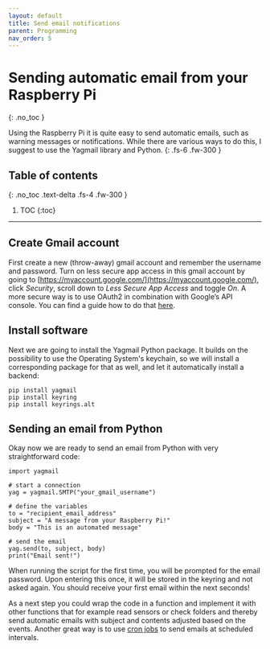 ```yaml
---
layout: default
title: Send email notifications
parent: Programming
nav_order: 5
---
```


# Sending automatic email from your Raspberry Pi
{: .no_toc }

Using the Raspberry Pi it is quite easy to send automatic emails, such as warning messages or notifications. While there are various ways to do this, I suggest to use the Yagmail library and Python.
{: .fs-6 .fw-300 }

## Table of contents
{: .no_toc .text-delta .fs-4 .fw-300 }

1. TOC
{:toc}
---

## Create Gmail account
First create a new (throw-away) gmail account and remember the username and password. Turn on less secure app access in this gmail account by going to [https://myaccount.google.com/](https://myaccount.google.com/), click *Security*, scroll down to *Less Secure App Access* and toggle *On*. A more secure way is to use OAuth2 in combination with Google’s API console. You can find a guide how to do that [here](https://blog.macuyiko.com/post/2016/how-to-send-html-mails-with-oauth2-and-gmail-in-python.html).

## Install software
Next we are going to install the Yagmail Python package. It builds on the possibility to use the Operating System's keychain, so we will install a corresponding package for that as well, and let it automatically install a backend:

```
pip install yagmail
pip install keyring
pip install keyrings.alt
```

## Sending an email from Python
Okay now we are ready to send an email from Python with very straightforward code:

```
import yagmail

# start a connection
yag = yagmail.SMTP("your_gmail_username")

# define the variables
to = "recipient_email_address"
subject = "A message from your Raspberry Pi!"
body = "This is an automated message"

# send the email
yag.send(to, subject, body)
print("Email sent!")
```

When running the script for the first time, you will be prompted for the email password. Upon entering this once, it will be stored in the keyring and not asked again. You should receive your first email within the next seconds!

As a next step you could wrap the code in a function and implement it with other functions that for example read sensors or check folders and thereby send automatic emails with subject and contents adjusted based on the events. Another great way is to use [cron jobs](https://www.raspberrypi.org/documentation/linux/usage/cron.md) to send emails at scheduled intervals.  
